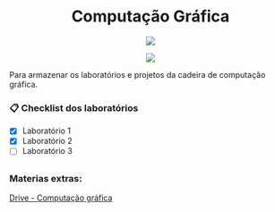 <div>
  <h1 align="center"> Computação Gráfica </h1>
  <p align="center">
    <img src="https://cdn-icons-png.flaticon.com/512/763/763206.png">
  </p>
  <p align="center">
    <img loading="lazy" src="http://img.shields.io/static/v1?label=STATUS&message=EM%20DESENVOLVIMENTO&color=GREEN&style=for-the-badge"/>
  </p>
</div>

Para armazenar os laboratórios e projetos da cadeira de computação gráfica. 

### 📋 Checklist dos laboratórios

- [x] Laboratório 1
- [x] Laboratório 2
- [ ] Laboratório 3

##

### Materias extras:

[Drive - Computação gráfica](https://drive.google.com/drive/folders/19gLiSj-BOJKYidbw830POZ51UEJ10qd3?usp=drive_link)
